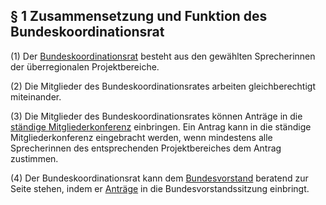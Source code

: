 § 1 Zusammensetzung und Funktion des Bundeskoordinationsrat
-----------------------------------------------------------

(1) Der [
Bundeskoordinationsrat](Überregionalen_Projektbereiche "wikilink")
besteht aus den gewählten Sprecherinnen der überregionalen
Projektbereiche.

(2) Die Mitglieder des Bundeskoordinationsrates arbeiten
gleichberechtigt miteinander.

(3) Die Mitglieder des Bundeskoordinationsrates können Anträge in die [
ständige Mitgliederkonferenz](/wiki/Ständige_Mitgliederkonferenz "wikilink")
einbringen. Ein Antrag kann in die ständige Mitgliederkonferenz
eingebracht werden, wenn mindestens alle Sprecherinnen des
entsprechenden Projektbereiches dem Antrag zustimmen.

(4) Der Bundeskoordinationsrat kann dem [
Bundesvorstand](/wiki/Bundesvorstand "wikilink") beratend zur Seite stehen,
indem er [ Anträge](/wiki/Go_bundesvorstand#.C2.A73_Antr.C3.A4ge "wikilink")
in die Bundesvorstandssitzung einbringt.
